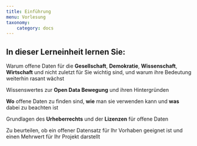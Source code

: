 ```yaml
---
title: Einführung
menu: Vorlesung
taxonomy:
    category: docs
---
```


## In dieser Lerneinheit lernen Sie:

Warum offene Daten für die **Gesellschaft**, **Demokratie**, **Wissenschaft**, **Wirtschaft** und nicht zuletzt für Sie wichtig sind, und warum ihre Bedeutung weiterhin rasant wächst

Wissenswertes zur **Open Data Bewegung** und ihren Hintergründen

**Wo** offene Daten zu finden sind, **wie** man sie verwenden kann und **was** dabei zu beachten ist

Grundlagen des **Urheberrechts** und der **Lizenzen** für offene Daten

Zu beurteilen, ob ein offener Datensatz für Ihr Vorhaben geeignet ist und einen Mehrwert für Ihr Projekt darstellt

